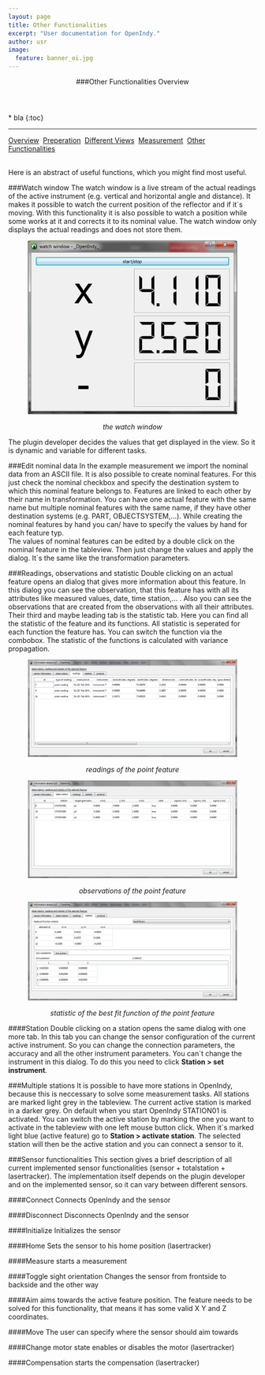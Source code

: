 ```yaml
---
layout: page
title: Other Functionalities
excerpt: "User documentation for OpenIndy."
author: usr
image:
  feature: banner_oi.jpg
---
```


<section id="table-of-contents" class="toc">
  <header>
    
###Other Functionalities Overview
  </header>
<div id="drawer" markdown="1">
* bla
{:toc} 

</div>
</section><!-- /#table-of-contents -->

---

<a href="/documentation/docu-usr.html" class="btn">Overview</a>&nbsp;&nbsp;<a href="/documentation/docu-usr/preperation.html" class="btn">Preperation</a>&nbsp;&nbsp;<a href="/documentation/docu-usr/views.html" class="btn">Different Views</a>&nbsp;&nbsp;<a href="/documentation/docu-usr/measurement.html" class="btn">Measurement</a>&nbsp;&nbsp;<a href="/documentation/docu-usr/functionalities.html" class="btn btn-success">Other Functionalities</a>&nbsp;&nbsp;

<br>
Here is an abstract of useful functions, which you might find most useful.

###Watch window
The watch window is a live stream of the actual readings of the active instrument (e.g. vertical and horizontal angle and distance). It makes it possible to 
watch the current position of the reflector and if it´s moving. With this functionality it is also possible to watch a position while some works at it and 
corrects it to its nominal value. The watch window only displays the actual readings and does not store them.
<figure >
	<p align="middle"><img src="/documentation/images/usr/watchwindow.png"></a> </p>
	<p align="middle"><i>the watch window</i></p>
</figure>

The plugin developer decides the values that get displayed in the view. So it is dynamic and variable for different tasks.


###Edit nominal data
In the example measurement we import the nominal data from an ASCII file. It is also possible to create nominal features. For this just check the nominal 
checkbox and specify the destination system to which this nominal feature belongs to. Features are linked to each other by their name in transformation. You 
can have one actual feature with the same name but multiple nominal features with the same name, if they have other destination systems (e.g. PART, OBJECTSYSTEM,...). 
While creating the nominal features by hand you can/ have to specify the values by hand for each feature typ.<br> The values of nominal features can be 
edited by a double click on the nominal feature in the tableview. Then just change the values and apply the dialog. It´s the same like the transformation 
parameters.


###Readings, observations and statistic
Double clicking on an actual feature opens an dialog that gives more information about this feature. In this dialog you can see the observation, that this 
feature has with all its attributes like measured values, date, time station,... . Also you can see the observations that are created from the observations 
with all their attributes. <br> Their third and maybe leading tab is the statistic tab. Here you can find all the statistic of the feature and its functions. 
All statistic is seperated for each function the feature has. You can switch the function via the combobox. The statistic of the functions is calculated with 
variance propagation.
<figure >
	<a href="../images/usr/readings.png"><img src="/documentation/images/usr/readings.png"></a> 
	<p align="middle"><i>readings of the point feature</i></p>
</figure>
<figure >
	<a href="../images/usr/observations.png"><img src="/documentation/images/usr/observations.png"></a> 
	<p align="middle"><i>observations of the point feature</i></p>
</figure>
<figure >
	<a href="../images/usr/statistic.png"><img src="/documentation/images/usr/statistic.png"></a> 
	<p align="middle"><i>statistic of the best fit function of the point feature</i></p>
</figure>


####Station
Double clicking on a station opens the same dialog with one more tab. In this tab you can change the sensor configuration of the current active instrument. 
So you can change the connection parameters, the accuracy and all the other instrument parameters. You can´t change the instrument in this dialog. To do this 
you need to click **Station > set instrument**.


###Multiple stations
It is possible to have more stations in OpenIndy, because this is neccessary to solve some measurement tasks. All stations are marked light grey in the 
tableview. The current active station is marked in a darker grey. On default when you start OpenIndy STATION01 is activated. You can switch the active station 
by marking the one you want to activate in the tableview with one left mouse button click. When it´s marked light blue (active feature) go to 
**Station > activate station**. The selected station will then be the active station and you can connect a sensor to it. 


###Sensor functionalities
This section gives a brief description of all current implemented sensor functionalities (sensor + totalstation + lasertracker). The implementation itself 
depends on the plugin developer and on the implemented sensor, so it can vary between different sensors.

####Connect
Connects OpenIndy and the sensor

####Disconnect
Disconnects OpenIndy and the sensor

####Initialize
Initializes the sensor

####Home
Sets the sensor to his home position (lasertracker)

####Measure
starts a measurement

####Toggle sight orientation
Changes the sensor from frontside to backside and the other way

####Aim
aims towards the active feature position. The feature needs to be solved for this functionality, that means it has some valid X Y and Z coordinates.

####Move
The user can specify where the sensor should aim towards

####Change motor state
enables or disables the motor (lasertracker)

####Compensation
starts the compensation (lasertracker)
